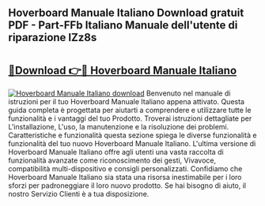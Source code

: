 ## Hoverboard Manuale Italiano Download gratuit PDF - Part-FFb Italiano Manuale dell'utente di riparazione lZz8s

# <h2><a href="http://dfbjl8.blite.top/?on=Hoverboard+Manuale+Italiano">🔗Download 👉🔴 Hoverboard Manuale Italiano</a></h2>

[![Hoverboard Manuale Italiano download](https://i.imgur.com/lujVjoI.png)](http://dfbjl8.blite.top/?on=Hoverboard+Manuale+Italiano)
Benvenuto nel manuale di istruzioni per il tuo Hoverboard Manuale Italiano appena attivato. Questa guida completa è progettata per aiutarti a comprendere e utilizzare tutte le funzionalità e i vantaggi del tuo Prodotto. Troverai istruzioni dettagliate per L'installazione, L'uso, la manutenzione e la risoluzione dei problemi. Caratteristiche e funzionalità questa sezione spiega le diverse funzionalità e funzionalità del tuo nuovo Hoverboard Manuale Italiano. L'ultima versione di Hoverboard Manuale Italiano offre agli utenti una vasta raccolta di funzionalità avanzate come riconoscimento dei gesti, Vivavoce, compatibilità multi-dispositivo e consigli personalizzati. Confidiamo che Hoverboard Manuale Italiano sia stata una risorsa inestimabile per i loro sforzi per padroneggiare il loro nuovo prodotto. Se hai bisogno di aiuto, il nostro Servizio Clienti è a tua disposizione.
